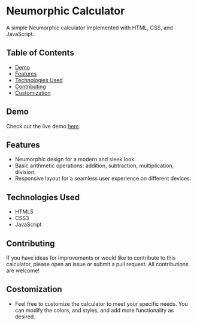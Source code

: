 # Neumorphic Calculator

A simple Neumorphic calculator implemented with HTML, CSS, and JavaScript.

## Table of Contents

- [Demo](#demo)
- [Features](#features)
- [Technologies Used](#technologies-used)
- [Contributing](#contributing)
- [Customization](#customization)

## Demo

Check out the live demo [here](https://classy-x.github.io/Neumorphic-Calculator/).

## Features

- Neumorphic design for a modern and sleek look.
- Basic arithmetic operations: addition, subtraction, multiplication, division.
- Responsive layout for a seamless user experience on different devices.


## Technologies Used

- HTML5
- CSS3
- JavaScript

## Contributing

If you have ideas for improvements or would like to contribute to this calculator, please open an issue or submit a pull request. All contributions are welcome!

## Costomization

- Feel free to customize the calculator to meet your specific needs. You can modify the colors, and styles, and add more functionality as desired.
    
